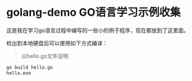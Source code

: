 # golang-demo GO语言学习示例收集

这是我在学习go语言过程中编写的一些小的例子程序，现在都放到了这里面。

检出到本地硬盘后可以使用如下方式编译：

> 以hello.go文件说明

```cmd
go build hello.go 
hello.exe
```